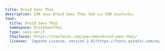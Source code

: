 ```yaml
---
title: Droid Sans Thai
description: CDN ฟอนต์ Droid Sans Thai ใช้ฟรี และ CDN ฟอนต์ไทยอื่นๆ
font:
  title: Droid Sans Thai
  namespace: DroidSansThai
  type: sans-serif
  thaifaces: https://thaifaces.com/specimen/droid-sans-thai/
  license: '[Apache License, version 2.0](https://fonts.gstatic.com/ea/droidsansthai/v4/LICENSE.txt)'
---
```


<div></div>
